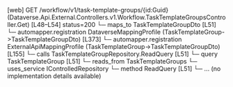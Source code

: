 [web] GET /workflow/v1/task-template-groups/{id:Guid}  (Dataverse.Api.External.Controllers.v1.Workflow.TaskTemplateGroupsController.Get)  [L48–L54] status=200
  └─ maps_to TaskTemplateGroupDto [L51]
    └─ automapper.registration DataverseMappingProfile (TaskTemplateGroup->TaskTemplateGroupDto) [L373]
    └─ automapper.registration ExternalApiMappingProfile (TaskTemplateGroup->TaskTemplateGroupDto) [L155]
  └─ calls TaskTemplateGroupRepository.ReadQuery [L51]
  └─ query TaskTemplateGroup [L51]
    └─ reads_from TaskTemplateGroups
  └─ uses_service IControlledRepository<TaskTemplateGroup>
    └─ method ReadQuery [L51]
      └─ ... (no implementation details available)

